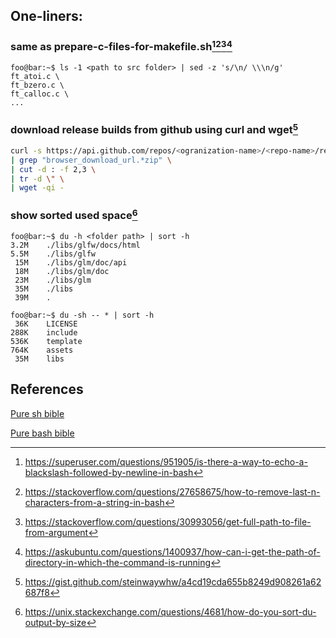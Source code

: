 ## One-liners:

### same as prepare-c-files-for-makefile.sh[^1][^2][^3][^4]
```console
foo@bar:~$ ls -1 <path to src folder> | sed -z 's/\n/ \\\n/g'
ft_atoi.c \
ft_bzero.c \
ft_calloc.c \
...
```

### download release builds from github using curl and wget[^5]
```bash
curl -s https://api.github.com/repos/<ogranization-name>/<repo-name>/releases/latest \
| grep "browser_download_url.*zip" \
| cut -d : -f 2,3 \
| tr -d \" \
| wget -qi -
```

### show sorted used space[^6]
```console
foo@bar:~$ du -h <folder path> | sort -h
3.2M	./libs/glfw/docs/html
5.5M	./libs/glfw
 15M	./libs/glm/doc/api
 18M	./libs/glm/doc
 23M	./libs/glm
 35M	./libs
 39M	.

foo@bar:~$ du -sh -- * | sort -h
 36K	LICENSE
288K	include
536K	template
764K	assets
 35M	libs
```

## References
[Pure sh bible](https://github.com/dylanaraps/pure-sh-bible)

[Pure bash bible](https://github.com/dylanaraps/pure-bash-bible)

[^1]: https://superuser.com/questions/951905/is-there-a-way-to-echo-a-blackslash-followed-by-newline-in-bash

[^2]: https://stackoverflow.com/questions/27658675/how-to-remove-last-n-characters-from-a-string-in-bash

[^3]: https://stackoverflow.com/questions/30993056/get-full-path-to-file-from-argument

[^4]: https://askubuntu.com/questions/1400937/how-can-i-get-the-path-of-directory-in-which-the-command-is-running

[^5]: https://gist.github.com/steinwaywhw/a4cd19cda655b8249d908261a62687f8

[^6]: https://unix.stackexchange.com/questions/4681/how-do-you-sort-du-output-by-size
